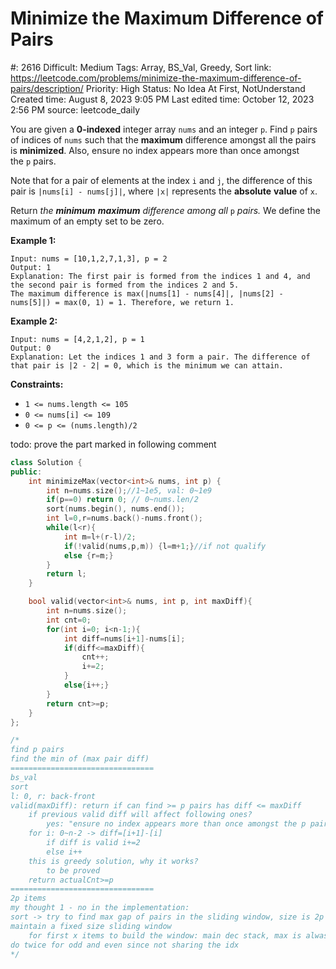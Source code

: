 # Minimize the Maximum Difference of Pairs

#: 2616
Difficult: Medium
Tags: Array, BS_Val, Greedy, Sort
link: https://leetcode.com/problems/minimize-the-maximum-difference-of-pairs/description/
Priority: High
Status: No Idea At First, NotUnderstand
Created time: August 8, 2023 9:05 PM
Last edited time: October 12, 2023 2:56 PM
source: leetcode_daily

You are given a **0-indexed** integer array `nums` and an integer `p`. Find `p` pairs of indices of `nums` such that the **maximum** difference amongst all the pairs is **minimized**. Also, ensure no index appears more than once amongst the `p` pairs.

Note that for a pair of elements at the index `i` and `j`, the difference of this pair is `|nums[i] - nums[j]|`, where `|x|` represents the **absolute** **value** of `x`.

Return *the **minimum** **maximum** difference among all* `p` *pairs.* We define the maximum of an empty set to be zero.

**Example 1:**

```
Input: nums = [10,1,2,7,1,3], p = 2
Output: 1
Explanation: The first pair is formed from the indices 1 and 4, and the second pair is formed from the indices 2 and 5.
The maximum difference is max(|nums[1] - nums[4]|, |nums[2] - nums[5]|) = max(0, 1) = 1. Therefore, we return 1.

```

**Example 2:**

```
Input: nums = [4,2,1,2], p = 1
Output: 0
Explanation: Let the indices 1 and 3 form a pair. The difference of that pair is |2 - 2| = 0, which is the minimum we can attain.

```

**Constraints:**

- `1 <= nums.length <= 105`
- `0 <= nums[i] <= 109`
- `0 <= p <= (nums.length)/2`

todo: prove the part marked in following comment

```cpp
class Solution {
public: 
    int minimizeMax(vector<int>& nums, int p) {
        int n=nums.size();//1~1e5, val: 0~1e9
        if(p==0) return 0; // 0~nums.len/2
        sort(nums.begin(), nums.end());
        int l=0,r=nums.back()-nums.front();
        while(l<r){
            int m=l+(r-l)/2;
            if(!valid(nums,p,m)) {l=m+1;}//if not qualify
            else {r=m;}
        }
        return l;
    }

    bool valid(vector<int>& nums, int p, int maxDiff){
        int n=nums.size();
        int cnt=0;
        for(int i=0; i<n-1;){
            int diff=nums[i+1]-nums[i];
            if(diff<=maxDiff){
                cnt++;
                i+=2;
            }
            else{i++;}
        }
        return cnt>=p;
    }
};

/*
find p pairs
find the min of (max pair diff)
================================
bs_val
sort
l: 0, r: back-front
valid(maxDiff): return if can find >= p pairs has diff <= maxDiff
    if previous valid diff will affect following ones?
        yes: "ensure no index appears more than once amongst the p pairs."
    for i: 0~n-2 -> diff=[i+1]-[i]
        if diff is valid i+=2
        else i++
    this is greedy solution, why it works?
        to be proved
    return actualCnt>=p
================================
2p items
my thought 1 - no in the implementation:
sort -> try to find max gap of pairs in the sliding window, size is 2p
maintain a fixed size sliding window
    for first x items to build the window: main dec stack, max is alwasy the largest(left) item in stk
do twice for odd and even since not sharing the idx
*/
```